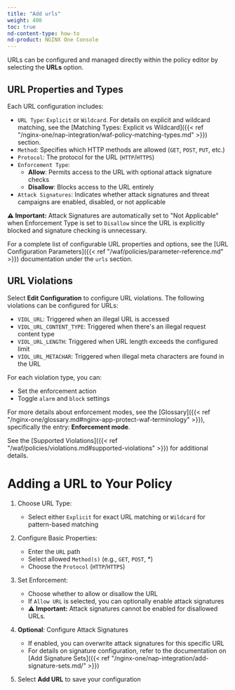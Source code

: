 ```yaml
---
title: "Add urls"
weight: 400
toc: true
nd-content-type: how-to
nd-product: NGINX One Console
---
```


URLs can be configured and managed directly within the policy editor by selecting the **URLs** option.

## URL Properties and Types
Each URL configuration includes:
- `URL Type`: `Explicit` or `Wildcard`. For details on explicit and wildcard matching, see the [Matching Types: Explicit vs Wildcard]({{< ref "/nginx-one/nap-integration/waf-policy-matching-types.md" >}}) section.
- `Method`: Specifies which HTTP methods are allowed (`GET`, `POST`, `PUT`, etc.)
- `Protocol`: The protocol for the URL (`HTTP`/`HTTPS`)
- `Enforcement Type`: 
  - **Allow**: Permits access to the URL with optional attack signature checks
  - **Disallow**: Blocks access to the URL entirely
- `Attack Signatures`: Indicates whether attack signatures and threat campaigns are enabled, disabled, or not applicable

**⚠️ Important:** Attack Signatures are automatically set to "Not Applicable" when Enforcement Type is set to `Disallow` since the URL is explicitly blocked and signature checking is unnecessary.

For a complete list of configurable URL properties and options, see the [URL Configuration Parameters]({{< ref "/waf/policies/parameter-reference.md" >}}) documentation under the `urls` section.

## URL Violations
Select **Edit Configuration** to configure URL violations. The following violations can be configured for URLs:

- `VIOL_URL`: Triggered when an illegal URL is accessed
- `VIOL_URL_CONTENT_TYPE`: Triggered when there's an illegal request content type
- `VIOL_URL_LENGTH`: Triggered when URL length exceeds the configured limit
- `VIOL_URL_METACHAR`: Triggered when illegal meta characters are found in the URL

For each violation type, you can:
- Set the enforcement action
- Toggle `alarm` and `block` settings

For more details about enforcement modes, see the [Glossary]({{< ref "/nginx-one/glossary.md#nginx-app-protect-waf-terminology" >}}), specifically the entry: **Enforcement mode**.

See the [Supported Violations]({{< ref "/waf/policies/violations.md#supported-violations" >}}) for additional details.

# Adding a URL to Your Policy

1. Choose URL Type:
   - Select either `Explicit` for exact URL matching or `Wildcard` for pattern-based matching

1. Configure Basic Properties:
   - Enter the `URL` path
   - Select allowed `Method(s)` (e.g., `GET`, `POST`, *)
   - Choose the `Protocol` (`HTTP`/`HTTPS`)

1. Set Enforcement:
   - Choose whether to allow or disallow the URL
   - If `Allow URL` is selected, you can optionally enable attack signatures
   - **⚠️ Important:** Attack signatures cannot be enabled for disallowed URLs.

1. **Optional**: Configure Attack Signatures
   - If enabled, you can overwrite attack signatures for this specific URL
   - For details on signature configuration, refer to the documentation on [Add Signature Sets]({{< ref "/nginx-one/nap-integration/add-signature-sets.md/" >}})

1. Select **Add URL** to save your configuration
